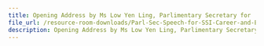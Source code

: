 ```yaml
---
title: Opening Address by Ms Low Yen Ling, Parlimentary Secretary for  Ministry Of Trade & Industry and Ministry Of Education For SSI Career and Education Fair – Grow Your Future With the Social Service Sector
file_url: /resource-room-downloads/Parl-Sec-Speech-for-SSI-Career-and-Education-Fair-_10Oct2015.pdf
description: Opening Address by Ms Low Yen Ling, Parlimentary Secretary for  Ministry Of Trade & Industry and Ministry Of Education For SSI Career and Education Fair.
---
```

